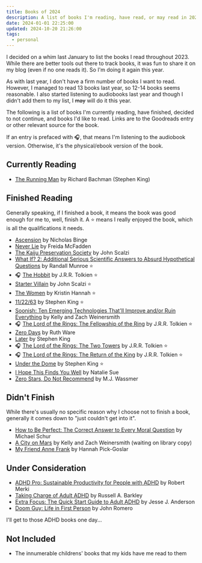 ```yaml
---
title: Books of 2024
description: A list of books I'm reading, have read, or may read in 2024.
date: 2024-01-01 22:25:00
updated: 2024-10-20 21:26:00
tags:
  - personal
---
```


I decided on a whim last January to list the books I read throughout 2023. While there are better tools out there to track books, it was fun to share it on my blog (even if no one reads it). So I'm doing it again this year.

As with last year, I don't have a firm number of books I want to read. However, I managed to read 13 books last year, so 12-14 books seems reasonable. I also started listening to audiobooks last year and though I didn't add them to my list, I ~~may~~ will do it this year.

The following is a list of books I'm currently reading, have finished, decided to not continue, and books I'd like to read. Links are to the Goodreads entry or other relevant source for the book.

If an entry is prefaced with 🎧, that means I'm listening to the audiobook version. Otherwise, it's the physical/ebook version of the book.

## Currently Reading

- [The Running Man](https://www.goodreads.com/book/show/11607.The_Running_Man) by Richard Bachman (Stephen King)

## Finished Reading

Generally speaking, if I finished a book, it means the book was good enough for me to, well, finish it. A ⭐ means I really enjoyed the book, which is all the qualifications it needs.

- [Ascension](https://www.goodreads.com/book/show/61813107-ascension) by Nicholas Binge
- [Never Lie](https://www.goodreads.com/book/show/62080187-never-lie) by Freida McFadden
- [The Kaiju Preservation Society](https://www.goodreads.com/book/show/57693406-the-kaiju-preservation-society) by John Scalzi
- [What If? 2: Additional Serious Scientific Answers to Absurd Hypothetical Questions](https://www.goodreads.com/book/show/60190659-what-if-2) by Randall Munroe ⭐
- 🎧 [The Hobbit](https://www.goodreads.com/book/show/59733167-the-hobbit) by J.R.R. Tolkien ⭐
- [Starter Villain](https://www.goodreads.com/book/show/61885029-starter-villain) by John Scalzi ⭐
- [The Women](https://www.goodreads.com/book/show/127305853-the-women) by Kristin Hannah ⭐
- [11/22/63](https://www.goodreads.com/book/show/10644930-11-22-63) by Stephen King ⭐
- [Soonish: Ten Emerging Technologies That'll Improve and/or Ruin Everything](https://www.goodreads.com/book/show/34490192-soonish) by Kelly and Zach Weinersmith
- 🎧 [The Lord of the Rings: The Fellowship of the Ring](https://www.goodreads.com/book/show/61215351-the-fellowship-of-the-ring) by J.R.R. Tolkien ⭐
- [Zero Days](https://www.goodreads.com/book/show/62919765-zero-days) by Ruth Ware
- [Later](https://www.goodreads.com/book/show/54798175-later) by Stephen King
- 🎧 [The Lord of the Rings: The Two Towers](https://www.goodreads.com/book/show/61215372-the-two-towers) by J.R.R. Tolkien ⭐
- 🎧 [The Lord of the Rings: The Return of the King](https://www.goodreads.com/book/show/61215384-the-return-of-the-king) by J.R.R. Tolkien ⭐
- [Under the Dome](https://www.goodreads.com/book/show/6320534-under-the-dome) by Stephen King ⭐
- [I Hope This Finds You Well](https://www.goodreads.com/book/show/200987323-i-hope-this-finds-you-well) by Natalie Sue
- [Zero Stars, Do Not Recommend](https://www.goodreads.com/book/show/200174139-zero-stars-do-not-recommend) by M.J. Wassmer

## Didn't Finish

While there's usually no specific reason why I choose not to finish a book, generally it comes down to "just couldn't get into it".

- [How to Be Perfect: The Correct Answer to Every Moral Question](https://www.goodreads.com/book/show/58484901-how-to-be-perfect) by Michael Schur
- [A City on Mars](https://www.goodreads.com/book/show/125084292-a-city-on-mars) by Kelly and Zach Weinersmith (waiting on library copy)
- [My Friend Anne Frank](https://www.goodreads.com/book/show/62874040-my-friend-anne-frank) by Hannah Pick-Goslar

## Under Consideration

- [ADHD Pro: Sustainable Productivity for People with ADHD](https://adhdpro.xyz/) by Robert Merki
- [Taking Charge of Adult ADHD](https://www.guilford.com/books/Taking-Charge-of-Adult-ADHD/Russell-Barkley/9781462546855) by Russell A. Barkley
- [Extra Focus: The Quick Start Guide to Adult ADHD](https://www.goodreads.com/book/show/197655262-extra-focus) by Jesse J. Anderson
- [Doom Guy: Life in First Person](https://www.goodreads.com/book/show/60310722-doom-guy) by John Romero

I'll get to those ADHD books one day...

## Not Included

- The innumerable childrens' books that my kids have me read to them
